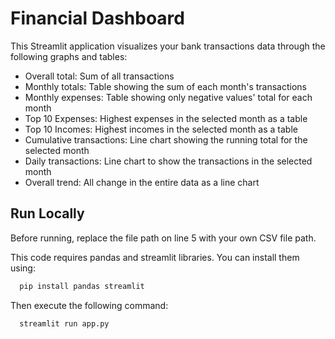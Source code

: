 # Financial Dashboard

This Streamlit application visualizes your bank transactions data through the following graphs and tables:

- Overall total: Sum of all transactions
- Monthly totals: Table showing the sum of each month's transactions
- Monthly expenses: Table showing only negative values' total for each month
- Top 10 Expenses: Highest expenses in the selected month as a table
- Top 10 Incomes: Highest incomes in the selected month as a table
- Cumulative transactions: Line chart showing the running total for the selected month
- Daily transactions: Line chart to show the transactions in the selected month
- Overall trend: All change in the entire data as a line chart

## Run Locally

Before running, replace the file path on line 5 with your own CSV file path.

This code requires pandas and streamlit libraries. You can install them using:

```bash
  pip install pandas streamlit
```

Then execute the following command:


```bash
  streamlit run app.py
```
